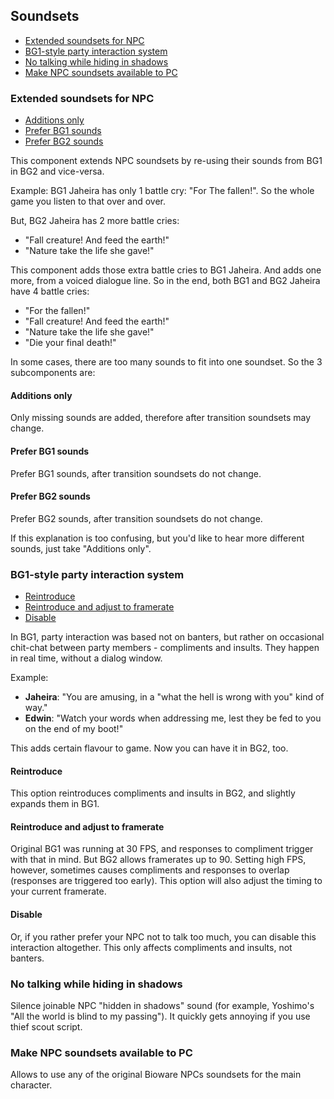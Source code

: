 ## Soundsets

- [Extended soundsets for NPC](#extended-soundsets-for-npc)
- [BG1-style party interaction system](#bg1-style-party-interaction-system)
- [No talking while hiding in shadows](#no-talking-while-hiding-in-shadows)
- [Make NPC soundsets available to PC](#make-npc-soundsets-available-to-pc)

### Extended soundsets for NPC
- [Additions only](#additions-only)
- [Prefer BG1 sounds](#prefer-bg1-sounds)
- [Prefer BG2 sounds](#prefer-bg2-sounds)

This component extends NPC soundsets by re-using their sounds from BG1 in BG2 and vice-versa.

Example: BG1 Jaheira has only 1 battle cry: "For The fallen!". So the whole game you listen to that over and over.

But, BG2 Jaheira has 2 more battle cries:
- "Fall creature! And feed the earth!"
- "Nature take the life she gave!"

This component adds those extra battle cries to BG1 Jaheira. And adds one more, from a voiced dialogue line. So in the end, both BG1 and BG2 Jaheira have 4 battle cries:
- "For the fallen!"
- "Fall creature! And feed the earth!"
- "Nature take the life she gave!"
- "Die your final death!"

In some cases, there are too many sounds to fit into one soundset. So the 3 subcomponents are:

#### Additions only
Only missing sounds are added, therefore after transition soundsets may change.

#### Prefer BG1 sounds
Prefer BG1 sounds, after transition soundsets do not change.

#### Prefer BG2 sounds
Prefer BG2 sounds, after transition soundsets do not change.

If this explanation is too confusing, but you'd like to hear more different sounds, just take "Additions only".

### BG1-style party interaction system
- [Reintroduce](#reintroduce)
- [Reintroduce and adjust to framerate](#reintroduce-and-adjust-to-framerate)
- [Disable](#disable)

In BG1, party interaction was based not on banters, but rather on occasional chit-chat between party members - compliments and insults. They happen in real time, without a dialog window.

Example:
- **Jaheira**: "You are amusing, in a "what the hell is wrong with you" kind of way."
- **Edwin**: "Watch your words when addressing me, lest they be fed to you on the end of my boot!"

This adds certain flavour to game. Now you can have it in BG2, too.

#### Reintroduce
This option reintroduces compliments and insults in BG2, and slightly expands them in BG1.

#### Reintroduce and adjust to framerate
Original BG1 was running at 30 FPS, and responses to compliment trigger with that in mind.
But BG2 allows framerates up to 90. Setting high FPS, however, sometimes causes compliments and responses to overlap (responses are triggered too early).
This option will also adjust the timing to your current framerate.

#### Disable
Or, if you rather prefer your NPC not to talk too much, you can disable this interaction altogether.
This only affects compliments and insults, not banters.

### No talking while hiding in shadows
Silence joinable NPC "hidden in shadows" sound (for example, Yoshimo's "All the world is blind to my passing"). It quickly gets annoying if you use thief scout script.

### Make NPC soundsets available to PC
Allows to use any of the original Bioware NPCs soundsets for the main character.
